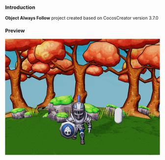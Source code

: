 ### Introduction
**Object Always Follow** project created based on CocosCreator version 3.7.0 

### Preview
![image](../../../gif/202203/2022030562.gif)